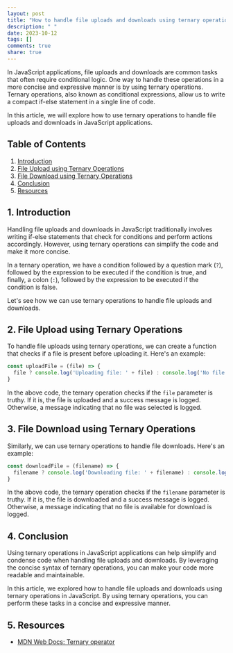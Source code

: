 ```yaml
---
layout: post
title: "How to handle file uploads and downloads using ternary operations in JavaScript applications?"
description: " "
date: 2023-10-12
tags: []
comments: true
share: true
---
```


In JavaScript applications, file uploads and downloads are common tasks that often require conditional logic. One way to handle these operations in a more concise and expressive manner is by using ternary operations. Ternary operations, also known as conditional expressions, allow us to write a compact if-else statement in a single line of code.

In this article, we will explore how to use ternary operations to handle file uploads and downloads in JavaScript applications.

## Table of Contents
1. [Introduction](#introduction)
2. [File Upload using Ternary Operations](#file-upload)
3. [File Download using Ternary Operations](#file-download)
4. [Conclusion](#conclusion)
5. [Resources](#resources)

## 1. Introduction <a name="introduction"></a>
Handling file uploads and downloads in JavaScript traditionally involves writing if-else statements that check for conditions and perform actions accordingly. However, using ternary operations can simplify the code and make it more concise.

In a ternary operation, we have a condition followed by a question mark (`?`), followed by the expression to be executed if the condition is true, and finally, a colon (`:`), followed by the expression to be executed if the condition is false.

Let's see how we can use ternary operations to handle file uploads and downloads.

## 2. File Upload using Ternary Operations <a name="file-upload"></a>
To handle file uploads using ternary operations, we can create a function that checks if a file is present before uploading it. Here's an example:

```javascript
const uploadFile = (file) => {
  file ? console.log('Uploading file: ' + file) : console.log('No file selected.');
}
```

In the above code, the ternary operation checks if the `file` parameter is truthy. If it is, the file is uploaded and a success message is logged. Otherwise, a message indicating that no file was selected is logged.

## 3. File Download using Ternary Operations <a name="file-download"></a>
Similarly, we can use ternary operations to handle file downloads. Here's an example:

```javascript
const downloadFile = (filename) => {
  filename ? console.log('Downloading file: ' + filename) : console.log('No file available for download.');
}
```

In the above code, the ternary operation checks if the `filename` parameter is truthy. If it is, the file is downloaded and a success message is logged. Otherwise, a message indicating that no file is available for download is logged.

## 4. Conclusion <a name="conclusion"></a>
Using ternary operations in JavaScript applications can help simplify and condense code when handling file uploads and downloads. By leveraging the concise syntax of ternary operations, you can make your code more readable and maintainable.

In this article, we explored how to handle file uploads and downloads using ternary operations in JavaScript. By using ternary operations, you can perform these tasks in a concise and expressive manner.

## 5. Resources <a name="resources"></a>
- [MDN Web Docs: Ternary operator](https://developer.mozilla.org/en-US/docs/Web/JavaScript/Reference/Operators/Conditional_Operator)